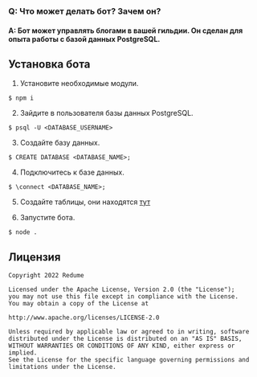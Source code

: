 ### Q: Что может делать бот? Зачем он?
#### A: Бот может управлять блогами в вашей гильдии. Он сделан для опыта работы с базой данных PostgreSQL.

## Установка бота
1. Установите необходимые модули.
```shell
$ npm i
```

2. Зайдите в пользователя базы данных PostgreSQL.
```shell
$ psql -U <DATABASE_USERNAME>
```

3. Создайте базу данных.
```shell
$ CREATE DATABASE <DATABASE_NAME>;
```

4. Подключитесь к базе данных. 
```shell
$ \connect <DATABASE_NAME>;
```

5. Создайте таблицы, они находятся [тут](https://github.com/Redume/shika-blogs/tree/main/data/schema.js)

6. Запустите бота.
```shell
$ node .
```

## Лицензия
    Copyright 2022 Redume
    
    Licensed under the Apache License, Version 2.0 (the "License");
    you may not use this file except in compliance with the License.
    You may obtain a copy of the License at
    
    http://www.apache.org/licenses/LICENSE-2.0
    
    Unless required by applicable law or agreed to in writing, software
    distributed under the License is distributed on an "AS IS" BASIS,
    WITHOUT WARRANTIES OR CONDITIONS OF ANY KIND, either express or implied.
    See the License for the specific language governing permissions and
    limitations under the License.